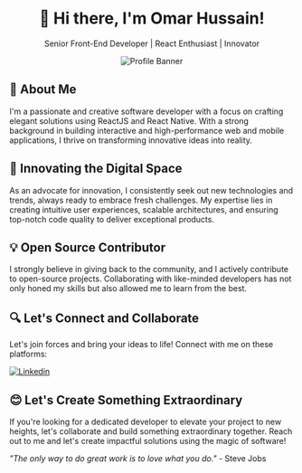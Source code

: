 <div align="center">

# 👋 Hi there, I'm Omar Hussain!

Senior Front-End Developer | React Enthusiast | Innovator

![Profile Banner](https://media.giphy.com/media/zHO316FmyqmZi/giphy.gif)

</div>

## 🌟 About Me

I'm a passionate and creative software developer with a focus on crafting elegant solutions using ReactJS and React Native. With a strong background in building interactive and high-performance web and mobile applications, I thrive on transforming innovative ideas into reality.

## 🚀 Innovating the Digital Space

As an advocate for innovation, I consistently seek out new technologies and trends, always ready to embrace fresh challenges. My expertise lies in creating intuitive user experiences, scalable architectures, and ensuring top-notch code quality to deliver exceptional products.

## 💡 Open Source Contributor

I strongly believe in giving back to the community, and I actively contribute to open-source projects. Collaborating with like-minded developers has not only honed my skills but also allowed me to learn from the best.

## 🔍 Let's Connect and Collaborate

Let's join forces and bring your ideas to life! Connect with me on these platforms:

[![Linkedin](https://img.shields.io/badge/LinkedIn-blue?style=for-the-badge&logo=linkedin)](https://www.linkedin.com/in/omar-hussain-94608713a/)


## 😊 Let's Create Something Extraordinary

If you're looking for a dedicated developer to elevate your project to new heights, let's collaborate and build something extraordinary together. Reach out to me and let's create impactful solutions using the magic of software!

_"The only way to do great work is to love what you do."_ - Steve Jobs

</div>
